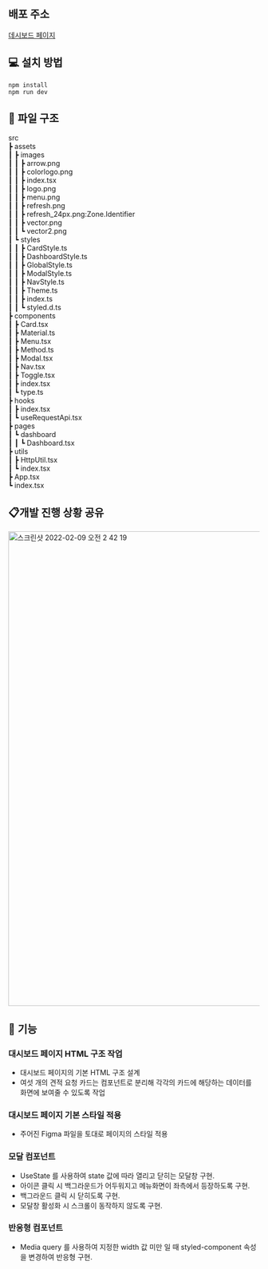 ## 배포 주소
<a href=https://dashboard-12313.herokuapp.com/>데시보드 페이지</a>


## 💻 설치 방법

    npm install
    npm run dev
    
    
    

## 📂 파일 구조
  
src      
 ┣ assets        
 ┃ ┣ images        
 ┃ ┃ ┣ arrow.png        
 ┃ ┃ ┣ colorlogo.png            
 ┃ ┃ ┣ index.tsx       
 ┃ ┃ ┣ logo.png       
 ┃ ┃ ┣ menu.png       
 ┃ ┃ ┣ refresh.png         
 ┃ ┃ ┣ refresh_24px.png:Zone.Identifier              
 ┃ ┃ ┣ vector.png       
 ┃ ┃ ┗ vector2.png        
 ┃ ┗ styles                 
 ┃ ┃ ┣ CardStyle.ts      
 ┃ ┃ ┣ DashboardStyle.ts       
 ┃ ┃ ┣ GlobalStyle.ts       
 ┃ ┃ ┣ ModalStyle.ts       
 ┃ ┃ ┣ NavStyle.ts        
 ┃ ┃ ┣ Theme.ts       
 ┃ ┃ ┣ index.ts        
 ┃ ┃ ┗ styled.d.ts        
 ┣ components       
 ┃ ┣ Card.tsx       
 ┃ ┣ Material.ts        
 ┃ ┣ Menu.tsx     
 ┃ ┣ Method.ts        
 ┃ ┣ Modal.tsx        
 ┃ ┣ Nav.tsx          
 ┃ ┣ Toggle.tsx           
 ┃ ┣ index.tsx       
 ┃ ┗ type.ts        
 ┣ hooks     
 ┃ ┣ index.tsx      
 ┃ ┗ useRequestApi.tsx        
 ┣ pages        
 ┃ ┗ dashboard        
 ┃ ┃ ┗ Dashboard.tsx       
 ┣ utils        
 ┃ ┣ HttpUtil.tsx       
 ┃ ┗ index.tsx       
 ┣ App.tsx             
 ┗ index.tsx      
 
## 📋개발 진행 상황 공유
<img width="952" alt="스크린샷 2022-02-09 오전 2 42 19" src="https://user-images.githubusercontent.com/91244500/153044840-4b2231bb-2323-4086-aad8-377874414505.png">


## 📝 기능

### 대시보드 페이지 HTML 구조 작업

- 대시보드 페이지의 기본 HTML 구조 설계
- 여섯 개의 견적 요청 카드는 컴포넌트로 분리해 각각의 카드에 해당하는 데이터를 화면에 보여줄 수 있도록 작업

### 대시보드 페이지 기본 스타일 적용

- 주어진 Figma 파일을 토대로 페이지의 스타일 적용

### 모달 컴포넌트

- UseState 를 사용하여 state 값에 따라 열리고 닫히는 모달창 구현.
- 아이콘 클릭 시 백그라운드가 어두워지고 메뉴화면이 좌측에서 등장하도록 구현.
- 백그라운드 클릭 시 닫히도록 구현.
- 모달창 활성화 시 스크롤이 동작하지 않도록 구현.

### 반응형 컴포넌트

- Media query 를 사용하여 지정한 width 값 미만 일 때 styled-component 속성을 변경하여 반응형 구현.

